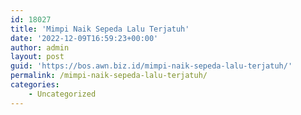 ```yaml
---
id: 18027
title: 'Mimpi Naik Sepeda Lalu Terjatuh'
date: '2022-12-09T16:59:23+00:00'
author: admin
layout: post
guid: 'https://bos.awn.biz.id/mimpi-naik-sepeda-lalu-terjatuh/'
permalink: /mimpi-naik-sepeda-lalu-terjatuh/
categories:
    - Uncategorized
---
```


